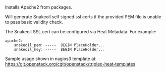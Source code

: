 Installs Apache2 from packages.

Will generate Snakeoil self signed ssl certs if the provided PEM file is
unable to pass basic validity check.

The Snakeoil SSL cert can be configured via Heat Metadata. For example:

    apache2:
        snakeoil_pem: -----  BEGIN PlaceHolder...
        snakeoil_key: -----  BEGIN PlaceHolder...

Sample usage shown in nagios3 template at:
    https://git.openstack.org/cgit/openstack/tripleo-heat-templates
